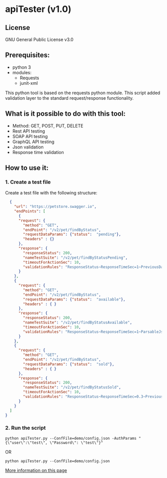 # apiTester (v1.0)

## License 
GNU General Public License v3.0

## Prerequisites:
- python 3
- modules:
  - Requests
  - junit-xml

This python tool is based on the requests python module. This script added validation layer to the standard request/response functionality.  

## What is it possible to do with this tool:
 - Method: GET, POST, PUT, DELETE
 - Rest API testing 
 - SOAP API testing
 - GraphQL API testing
 - Json validation
 - Response time validation

## How to use it:

### 1. Create a test file
Create a test file with the following structure:

```json
  {
    "url": "https://petstore.swagger.io",
    "endPoints": [
      {
      "request": {
        "method": "GET",
        "endPoint": "/v2/pet/findByStatus",
        "requestDataParams": {"status":  "pending"},
        "headers" : {}
      },
      "response": {
        "responseStatus": 200,
        "nameTestSuite": "/v2/pet/findByStatusPending",
        "timeoutForActionSec": 10,
        "validationRules": "ResponseStatus~ResponseTimeSec=1~PreviousDataValidation~ParsableJson~GenReport"
      }
    },
    {
      "request": {
        "method": "GET",
        "endPoint": "/v2/pet/findByStatus",
        "requestDataParams": {"status":  "available"},
        "headers" : { }
      },
      "response": {
        "responseStatus": 200,
        "nameTestSuite": "/v2/pet/findByStatusAvailable",
        "timeoutForActionSec": 10,
        "validationRules": "ResponseStatus~ResponseTimeSec=1~ParsableJson~GenReport"
      }
    },
    {
      "request": {
        "method": "GET",
        "endPoint": "/v2/pet/findByStatus",
        "requestDataParams": {"status":  "sold"},
        "headers" : { }
      },
      "response": {
        "responseStatus": 200,
        "nameTestSuite": "/v2/pet/findByStatusSold",
        "timeoutForActionSec": 10,
        "validationRules": "ResponseStatus~ResponseTimeSec=0.3~PreviousDataValidation~ParsableJson~GenReport"
      }
    }
  ]
}
```

### 2. Run the script

```
python apiTester.py --ConfFile=demo/config.json -AuthParams "{\"user\":\"test\", \"Password\": \"test\"}"
```

OR
```
python apiTester.py --ConfFile=demo/config.json
```

[More information on this page](https://www.chlopcik.cz/apitester/)